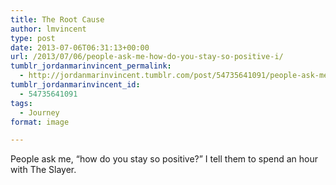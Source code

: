 ```yaml
---
title: The Root Cause
author: lmvincent
type: post
date: 2013-07-06T06:31:13+00:00
url: /2013/07/06/people-ask-me-how-do-you-stay-so-positive-i/
tumblr_jordanmarinvincent_permalink:
  - http://jordanmarinvincent.tumblr.com/post/54735641091/people-ask-me-how-do-you-stay-so-positive-i
tumblr_jordanmarinvincent_id:
  - 54735641091
tags:
  - Journey
format: image

---
```

People ask me, &ldquo;how do you stay so positive?&rdquo; I tell them to spend an hour with The Slayer.